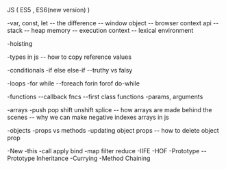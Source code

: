 JS ( ES5 , ES6(new version) )

-var, const, let
-- the difference
-- window object
-- browser context api
-- stack
-- heap memory
-- execution context
-- lexical environment

-hoisting

-types in js
-- how to copy reference values

-conditionals
-if else else-if
--truthy vs falsy

-loops
-for while
--foreach forin forof do-while

-functions
--callback fncs
--first class functions
-params, arguments

-arrays
-push pop shift unshift splice
-- how arrays are made behind the scenes
-- why we can make negative indexes arrays in js

-objects
-props vs methods
-updating object props
-- how to delete object prop


-New
-this
-call apply bind
-map filter reduce
-IIFE
-HOF
-Prototype
-- Prototype Inheritance
-Currying
-Method Chaining
